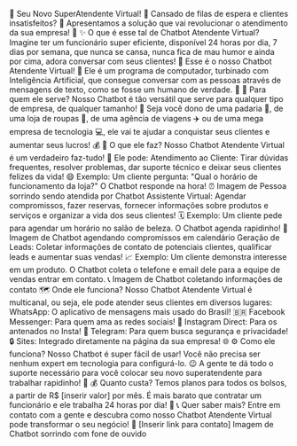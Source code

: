 🤖 Seu Novo SuperAtendente Virtual! 🚀
Cansado de filas de espera e clientes insatisfeitos? 🤔 Apresentamos a solução que vai revolucionar o atendimento da sua empresa! 🤩
✨ O que é esse tal de Chatbot Atendente Virtual?
Imagine ter um funcionário super eficiente, disponível 24 horas por dia, 7 dias por semana, que nunca se cansa, nunca fica de mau humor e ainda por cima, adora conversar com seus clientes! 🤯 Esse é o nosso Chatbot Atendente Virtual! 💬
Ele é um programa de computador, turbinado com Inteligência Artificial, que consegue conversar com as pessoas através de mensagens de texto, como se fosse um humano de verdade. 🤯
🎯 Para quem ele serve?
Nosso Chatbot é tão versátil que serve para qualquer tipo de empresa, de qualquer tamanho! 🤩 Seja você dono de uma padaria 🍞, de uma loja de roupas 👗, de uma agência de viagens ✈️ ou de uma mega empresa de tecnologia 💻, ele vai te ajudar a conquistar seus clientes e aumentar seus lucros! 💰
🚀 O que ele faz?
Nosso Chatbot Atendente Virtual é um verdadeiro faz-tudo! 💪 Ele pode:
Atendimento ao Cliente: Tirar dúvidas frequentes, resolver problemas, dar suporte técnico e deixar seus clientes felizes da vida! 😄
Exemplo: Um cliente pergunta: "Qual o horário de funcionamento da loja?" O Chatbot responde na hora! ⏰
Imagem de Pessoa sorrindo sendo atendida por Chatbot
Assistente Virtual: Agendar compromissos, fazer reservas, fornecer informações sobre produtos e serviços e organizar a vida dos seus clientes! 🗓️
Exemplo: Um cliente pede para agendar um horário no salão de beleza. O Chatbot agenda rapidinho! 💅
Imagem de Chatbot agendando compromissos em calendário
Geração de Leads: Coletar informações de contato de potenciais clientes, qualificar leads e aumentar suas vendas! 📈
Exemplo: Um cliente demonstra interesse em um produto. O Chatbot coleta o telefone e email dele para a equipe de vendas entrar em contato. 📞
Imagem de Chatbot coletando informações de contato
🗺️ Onde ele funciona?
Nosso Chatbot Atendente Virtual é multicanal, ou seja, ele pode atender seus clientes em diversos lugares:
WhatsApp: O aplicativo de mensagens mais usado do Brasil! 🇧🇷
Facebook Messenger: Para quem ama as redes sociais! 💙
Instagram Direct: Para os antenados no Insta! 📱
Telegram: Para quem busca segurança e privacidade! 🔒
Sites: Integrado diretamente na página da sua empresa! 🌐
⚙️ Como ele funciona?
Nosso Chatbot é super fácil de usar! Você não precisa ser nenhum expert em tecnologia para configurá-lo. 😉 A gente te dá todo o suporte necessário para você colocar seu novo superatendente para trabalhar rapidinho! 🚀
💰 Quanto custa?
Temos planos para todos os bolsos, a partir de R$ [inserir valor] por mês. É mais barato que contratar um funcionário e ele trabalha 24 horas por dia! 🤑
📞 Quer saber mais?
Entre em contato com a gente e descubra como nosso Chatbot Atendente Virtual pode transformar o seu negócio! 🚀
[Inserir link para contato]
Imagem de Chatbot sorrindo com fone de ouvido
